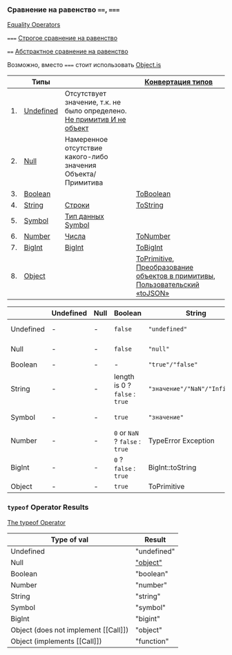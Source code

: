 ### Сравнение на равенство `==`, `===`
[Equality Operators](https://262.ecma-international.org/12.0/#sec-equality-operators)  

`===` [Строгое сравнение на равенство](https://262.ecma-international.org/12.0/#sec-strict-equality-comparison)

`==` [Абстрактное сравнение на равенство](https://262.ecma-international.org/12.0/#sec-abstract-equality-comparison)

Возможно, вместо `===` стоит использовать [Object.is](https://262.ecma-international.org/12.0/#sec-object.is)

|    | Типы                                                                                                 |                                                                        | [Конвертация типов](https://262.ecma-international.org/12.0/#sec-type-conversion)
|----|------------------------------------------------------------------------------------------------------|------------------------------------------------------------------------|---------------------------------------------------------------------------------|
| 1. | [Undefined](https://262.ecma-international.org/12.0/#sec-ecmascript-language-types-undefined-type)| Отсутствует значение, т.к. не было определено. [Не примитив И не объект](https://2ality.com/2013/05/history-undefined.html) | 
| 2. | [Null](https://262.ecma-international.org/12.0/#sec-ecmascript-language-types-null-type)          | Намеренное отсутствие какого-либо значения Объекта/Примитива                                                                | 
| 3. | [Boolean](https://262.ecma-international.org/12.0/#sec-ecmascript-language-types-boolean-type)    |                                                                                                                             | [ToBoolean](https://262.ecma-international.org/12.0/#sec-toboolean)
| 4. | [String](https://262.ecma-international.org/12.0/#sec-ecmascript-language-types-string-type)      | [Строки](https://learn.javascript.ru/string)                                                                                | [ToString](https://262.ecma-international.org/12.0/#sec-tostring)
| 5. | [Symbol](https://262.ecma-international.org/12.0/#sec-ecmascript-language-types-symbol-type)      | [Тип данных Symbol](https://learn.javascript.ru/symbol)                                                                     | 
| 6. | [Number](https://262.ecma-international.org/12.0/#sec-ecmascript-language-types-number-type)      | [Числа](https://learn.javascript.ru/number)                                                                                 | [ToNumber](https://262.ecma-international.org/12.0/#sec-tonumber)
| 7. | [BigInt](https://262.ecma-international.org/12.0/#sec-ecmascript-language-types-bigint-type)      | [BigInt](https://learn.javascript.ru/bigint)                                                                                | [ToBigInt](https://262.ecma-international.org/12.0/#sec-tobigint)
| 8. | [Object](https://262.ecma-international.org/12.0/#sec-object-type)                                |                                                                                                                             | [ToPrimitive](https://262.ecma-international.org/12.0/#sec-toprimitive), [Преобразование объектов в примитивы](https://learn.javascript.ru/object-toprimitive), [Пользовательский «toJSON»](https://learn.javascript.ru/json#polzovatelskiy-tojson)

|             | Undefined   | Null        | Boolean                         | String                        | Symbol      | Number                              | BigInt                      | Object              |
|-------------|-------------|-------------|---------------------------------|-------------------------------|-------------|-------------------------------------|-----------------------------|---------------------|
| Undefined   | -           | -           | `false`                         | `"undefined"`                 | -           | `NaN`                               | TypeError exception         | TypeError exception |
| Null        | -           | -           | `false`                         | `"null"`                      | -           | `+0`                                | TypeError exception         | TypeError exception |
| Boolean     | -           | -           | -                               | `"true"/"false"`              | -           | `1`/`+0`                            | `1n`/`0n`                   | `Boolean(значение)` |
| String      | -           | -           | length is 0 ? `false` : `true`  | `"значение"/"NaN"/"Infinity"` | -           | ToNumber Applied to the String Type | алгоритм                    | `String(значение)`  |
| Symbol      | -           | -           | `true`                          | `"значение"`                  | -           | TypeError exception                 | TypeError exception         | `Symbol(значение)`  |
| Number      | -           | -           | `0` or `NaN` ? `false` : `true` | TypeError Exception           | -           | -                                   | TypeError exception         | `Number(значение)`  |
| BigInt      | -           | -           | `0` ? `false` : `true`          | BigInt::toString              | -           | TypeError exception                 | -                           | `BigInt(значение)`  |
| Object      | -           | -           | `true`                          | ToPrimitive                   | -           | ToPrimitive                         | -                           | -                   |



### `typeof` Operator Results

[The typeof Operator](https://262.ecma-international.org/12.0/#sec-typeof-operator)

| Type of val                          | Result
|--------------------------------------|--------
| Undefined                            | "undefined"
| Null                                 | ["object"](https://2ality.com/2013/10/typeof-null.html)
| Boolean                              | "boolean"
| Number                               | "number"
| String                               | "string"
| Symbol                               | "symbol"
| BigInt                               | "bigint"
| Object (does not implement [[Call]]) | "object"
| Object (implements [[Call]])         | "function"

